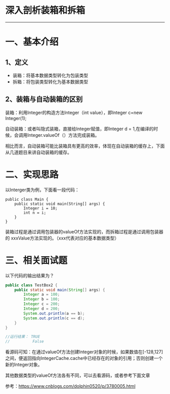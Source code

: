 # 深入剖析装箱和拆箱
--------------------------------------------------------------------------------
# 一、基本介绍
## 1、定义
- 装箱：将基本数据类型转化为包装类型
- 拆箱：将包装类型转化为基本数据类型

## 2、装箱与自动装箱的区别

装箱：利用Integer的构造方法Integer（int value），即Integer c=new Integer(1); 

自动装箱：或者叫隐式装箱，直接给Integer赋值，即Integer d = 1,在编译的时候，会调用Integer.valueOf（）方法完成装箱。 

相比而言，自动装箱可能比装箱具有更高的效率，体现在自动装箱的缓存上，下面从几道题目来讲自动装箱的缓存。


# 二、实现思路

以Interger类为例，下面看一段代码：

```
public class Main {
    public static void main(String[] args) {  
        Integer i = 10;
        int n = i;
    }
}
```


装箱过程是通过调用包装器的valueOf方法实现的，而拆箱过程是通过调用包装器的 xxxValue方法实现的。（xxx代表对应的基本数据类型）


# 三、相关面试题
以下代码的输出结果为？

```java
public class TestBox2 {
    public static void main(String[] args) {
        Integer a = 100;
        Integer b = 100;
        Integer c = 200;
        Integer d = 200;
        System.out.println(a == b);
        System.out.println(c == d);
    }
}

//运行结果： TRUE
//          False
```


看源码可知：在通过valueOf方法创建Integer对象的时候，如果数值在[-128,127]之间，便返回指向IntegerCache.cache中已经存在的对象的引用；否则创建一个新的Integer对象。 <br>

其他数据类型的valueOf方法各有不同，可以去看源码，或者参考下面文章




参考：https://www.cnblogs.com/dolphin0520/p/3780005.html